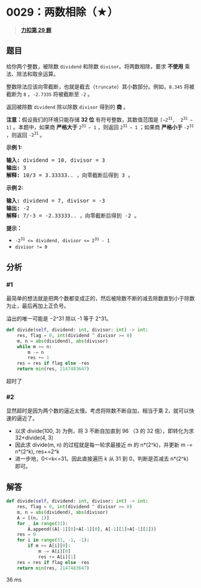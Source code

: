 # 0029：两数相除（★）


> <u>**[力扣第 29 题](https://leetcode.cn/problems/divide-two-integers/)**</u>

## 题目

<p>给你两个整数，被除数 <code>dividend</code> 和除数 <code>divisor</code>。将两数相除，要求 <strong>不使用</strong> 乘法、除法和取余运算。</p>

<p>整数除法应该向零截断，也就是截去（<code>truncate</code>）其小数部分。例如，<code>8.345</code> 将被截断为 <code>8</code> ，<code>-2.7335</code> 将被截断至 <code>-2</code> 。</p>

<p>返回被除数 <code>dividend</code> 除以除数 <code>divisor</code> 得到的 <strong>商</strong> 。</p>

<p><strong>注意：</strong>假设我们的环境只能存储 <strong>32 位</strong> 有符号整数，其数值范围是 <code>[−2<sup>31</sup>,  2<sup>31 </sup>− 1]</code> 。本题中，如果商 <strong>严格大于</strong> <code>2<sup>31 </sup>− 1</code> ，则返回 <code>2<sup>31 </sup>− 1</code> ；如果商 <strong>严格小于</strong> <code>-2<sup>31</sup></code> ，则返回 <code>-2<sup>31</sup></code><sup> </sup>。</p>



<p><strong>示例 1:</strong></p>

<pre>
<strong>输入:</strong> dividend = 10, divisor = 3
<strong>输出:</strong> 3
<strong>解释: </strong>10/3 = 3.33333.. ，向零截断后得到 3 。</pre>

<p><strong>示例 2:</strong></p>

<pre>
<strong>输入:</strong> dividend = 7, divisor = -3
<strong>输出:</strong> -2
<strong>解释:</strong> 7/-3 = -2.33333.. ，向零截断后得到 -2 。</pre>



<p><strong>提示：</strong></p>

<ul>
<li><code>-2<sup>31</sup> &lt;= dividend, divisor &lt;= 2<sup>31</sup> - 1</code></li>
<li><code>divisor != 0</code></li>
</ul>


## 分析

### #1 

最简单的想法就是把两个数都变成正的，然后被除数不断的减去除数直到小于除数为止，最后再加上正负号。

溢出的唯一可能是 −2^31 除以 -1 等于 2^31。

```python
def divide(self, dividend: int, divisor: int) -> int:
    res, flag = 0, int(dividend ^ divisor >= 0)
    m, n = abs(dividend), abs(divisor)
    while m >= n:
        m -= n
        res += 1
    res = res if flag else -res
    return min(res, 2147483647)
```
超时了

### #2

显然超时是因为两个数的逼近太慢。考虑将除数不断自加，相当于乘 2，就可以快速的逼近了。
- 以求 divide(100, 3) 为例，将 3 不断自加直到 96 （3 的 32 倍），即转化为求 32+divide(4, 3)
- 因此求 divide(m, n) 的过程就是每一轮求最接近 m 的 n*(2^k)，并更新 m -= n*(2^k), res+=2^k 
- 进一步地，0<=k<=31。因此直接遍历 k 从 31 到 0，判断是否减去 n*(2^k) 即可。

## 解答

```python
def divide(self, dividend: int, divisor: int) -> int:
    res, flag = 0, int(dividend ^ divisor >= 0)
    m, n = abs(dividend), abs(divisor)
    A = [(n, 1)]
    for _ in range(31):
        A.append((A[-1][0]+A[-1][0], A[-1][1]+A[-1][1]))
    res = 0
    for i in range(31, -1, -1):
        if m >= A[i][0]:
            m -= A[i][0]
            res += A[i][1]
    res = res if flag else -res
    return min(res, 2147483647)
```
36 ms
